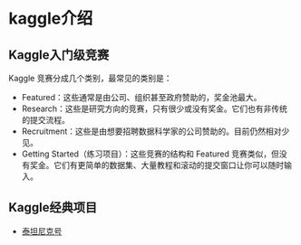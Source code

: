 # kaggle介绍

## Kaggle入门级竞赛

Kaggle 竞赛分成几个类别，最常见的类别是：
- Featured：这些通常是由公司、组织甚至政府赞助的，奖金池最大。
- Research：这些是研究方向的竞赛，只有很少或没有奖金。它们也有非传统的提交流程。
- Recruitment：这些是由想要招聘数据科学家的公司赞助的。目前仍然相对少见。
- Getting Started（练习项目）：这些竞赛的结构和 Featured 竞赛类似，但没有奖金。它们有更简单的数据集、大量教程和滚动的提交窗口让你可以随时输入。

## Kaggle经典项目

- [泰坦尼克号](https://www.kaggle.com/c/titanic#tutorials)
